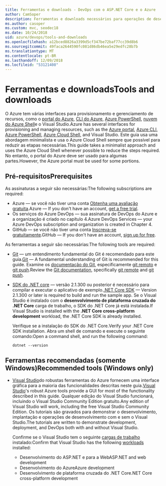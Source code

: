 ```yaml
---
title: Ferramentas e downloads - DevOps com o ASP.NET Core e o Azure
author: CamSoper
description: Ferramentas e downloads necessários para operações de desenvolvimento com ASP.NET Core e o Azure.
ms.author: casoper
ms.custom: mvc, seodec18
ms.date: 10/24/2018
uid: azure/devops/tools-and-downloads
ms.openlocfilehash: a12bced8826a3399d5cf347be72baf77cc39d8b6
ms.sourcegitcommit: 49faca2644590fc081d86db46ea5e29edfc28b7b
ms.translationtype: MT
ms.contentlocale: pt-BR
ms.lasthandoff: 12/09/2018
ms.locfileid: "53121408"
---
```

# <a name="tools-and-downloads"></a><span data-ttu-id="b9eaa-103">Ferramentas e downloads</span><span class="sxs-lookup"><span data-stu-id="b9eaa-103">Tools and downloads</span></span>

<span data-ttu-id="b9eaa-104">O Azure tem várias interfaces para provisionamento e gerenciamento de recursos, como o [portal do Azure](https://portal.azure.com), [CLI do Azure](/cli/azure/), [Azure PowerShell](/powershell/azure/overview), [nuvem do Azure Shell](https://shell.azure.com/bash)e o Visual Studio.</span><span class="sxs-lookup"><span data-stu-id="b9eaa-104">Azure has several interfaces for provisioning and managing resources, such as the [Azure portal](https://portal.azure.com), [Azure CLI](/cli/azure/), [Azure PowerShell](/powershell/azure/overview), [Azure Cloud Shell](https://shell.azure.com/bash), and Visual Studio.</span></span> <span data-ttu-id="b9eaa-105">Este guia usa uma abordagem minimalista e usa o Azure Cloud Shell sempre que possível para reduzir as etapas necessárias.</span><span class="sxs-lookup"><span data-stu-id="b9eaa-105">This guide takes a minimalist approach and uses the Azure Cloud Shell whenever possible to reduce the steps required.</span></span> <span data-ttu-id="b9eaa-106">No entanto, o portal do Azure deve ser usado para algumas partes.</span><span class="sxs-lookup"><span data-stu-id="b9eaa-106">However, the Azure portal must be used for some portions.</span></span>

## <a name="prerequisites"></a><span data-ttu-id="b9eaa-107">Pré-requisitos</span><span class="sxs-lookup"><span data-stu-id="b9eaa-107">Prerequisites</span></span>

<span data-ttu-id="b9eaa-108">As assinaturas a seguir são necessárias:</span><span class="sxs-lookup"><span data-stu-id="b9eaa-108">The following subscriptions are required:</span></span>

* <span data-ttu-id="b9eaa-109">Azure &mdash; se você não tiver uma conta [Obtenha uma avaliação gratuita](https://azure.microsoft.com/free/).</span><span class="sxs-lookup"><span data-stu-id="b9eaa-109">Azure &mdash; If you don't have an account, [get a free trial](https://azure.microsoft.com/free/).</span></span>
* <span data-ttu-id="b9eaa-110">Os serviços do Azure DevOps &mdash; sua assinatura de DevOps do Azure e a organização é criado no capítulo 4.</span><span class="sxs-lookup"><span data-stu-id="b9eaa-110">Azure DevOps Services &mdash; your Azure DevOps subscription and organization is created in Chapter 4.</span></span>
* <span data-ttu-id="b9eaa-111">GitHub &mdash; se você não tiver uma conta [Inscreva-se gratuitamente](https://github.com/join).</span><span class="sxs-lookup"><span data-stu-id="b9eaa-111">GitHub &mdash; If you don't have an account, [sign up for free](https://github.com/join).</span></span>

<span data-ttu-id="b9eaa-112">As ferramentas a seguir são necessárias:</span><span class="sxs-lookup"><span data-stu-id="b9eaa-112">The following tools are required:</span></span>

* <span data-ttu-id="b9eaa-113">[Git](https://git-scm.com/downloads) &mdash; um entendimento fundamental do Git é recomendado para este guia.</span><span class="sxs-lookup"><span data-stu-id="b9eaa-113">[Git](https://git-scm.com/downloads) &mdash; A fundamental understanding of Git is recommended for this guide.</span></span> <span data-ttu-id="b9eaa-114">Examine os [documentação do Git](https://git-scm.com/doc), especificamente [git remoto](https://git-scm.com/docs/git-remote) e [git push](https://git-scm.com/docs/git-push).</span><span class="sxs-lookup"><span data-stu-id="b9eaa-114">Review the [Git documentation](https://git-scm.com/doc), specifically [git remote](https://git-scm.com/docs/git-remote) and [git push](https://git-scm.com/docs/git-push).</span></span>
* <span data-ttu-id="b9eaa-115">[SDK do .NET core](https://www.microsoft.com/net/download/) &mdash; versão 2.1.300 ou posterior é necessário para compilar e executar o aplicativo de exemplo.</span><span class="sxs-lookup"><span data-stu-id="b9eaa-115">[.NET Core SDK](https://www.microsoft.com/net/download/) &mdash; Version 2.1.300 or later is required to build and run the sample app.</span></span> <span data-ttu-id="b9eaa-116">Se o Visual Studio é instalado com o **desenvolvimento de plataforma cruzada do .NET Core** carga de trabalho, o SDK do .NET Core já está instalada.</span><span class="sxs-lookup"><span data-stu-id="b9eaa-116">If Visual Studio is installed with the **.NET Core cross-platform development** workload, the .NET Core SDK is already installed.</span></span>

    <span data-ttu-id="b9eaa-117">Verifique se a instalação do SDK do .NET Core.</span><span class="sxs-lookup"><span data-stu-id="b9eaa-117">Verify your .NET Core SDK installation.</span></span> <span data-ttu-id="b9eaa-118">Abra um shell de comando e execute o seguinte comando:</span><span class="sxs-lookup"><span data-stu-id="b9eaa-118">Open a command shell, and run the following command:</span></span>

    ```console
    dotnet --version
    ```

## <a name="recommended-tools-windows-only"></a><span data-ttu-id="b9eaa-119">Ferramentas recomendadas (somente Windows)</span><span class="sxs-lookup"><span data-stu-id="b9eaa-119">Recommended tools (Windows only)</span></span>

* <span data-ttu-id="b9eaa-120">[Visual Studio](https://www.visualstudio.com/)do robustas ferramentas do Azure fornecem uma interface gráfica para a maioria das funcionalidades descritas neste guia.</span><span class="sxs-lookup"><span data-stu-id="b9eaa-120">[Visual Studio](https://www.visualstudio.com/)'s robust Azure tools provide a GUI for most of the functionality described in this guide.</span></span> <span data-ttu-id="b9eaa-121">Qualquer edição do Visual Studio funcionará, incluindo o Visual Studio Community Edition gratuito.</span><span class="sxs-lookup"><span data-stu-id="b9eaa-121">Any edition of Visual Studio will work, including the free Visual Studio Community Edition.</span></span> <span data-ttu-id="b9eaa-122">Os tutoriais são gravados para demonstrar o desenvolvimento, implantação e operações de desenvolvimento com e sem o Visual Studio.</span><span class="sxs-lookup"><span data-stu-id="b9eaa-122">The tutorials are written to demonstrate development, deployment, and DevOps both with and without Visual Studio.</span></span>

  <span data-ttu-id="b9eaa-123">Confirme se o Visual Studio tem o seguinte [cargas de trabalho](/visualstudio/install/modify-visual-studio) instalado:</span><span class="sxs-lookup"><span data-stu-id="b9eaa-123">Confirm that Visual Studio has the following [workloads](/visualstudio/install/modify-visual-studio) installed:</span></span>

  * <span data-ttu-id="b9eaa-124">Desenvolvimento do ASP.NET e para a Web</span><span class="sxs-lookup"><span data-stu-id="b9eaa-124">ASP.NET and web development</span></span>
  * <span data-ttu-id="b9eaa-125">Desenvolvimento do Azure</span><span class="sxs-lookup"><span data-stu-id="b9eaa-125">Azure development</span></span>
  * <span data-ttu-id="b9eaa-126">Desenvolvimento de plataforma cruzada do .NET Core</span><span class="sxs-lookup"><span data-stu-id="b9eaa-126">.NET Core cross-platform development</span></span>
